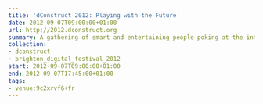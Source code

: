 ```yaml
---
title: 'dConstruct 2012: Playing with the Future'
date: 2012-09-07T09:00:00+01:00
url: http://2012.dconstruct.org
summary: A gathering of smart and entertaining people poking at the intersection of technology and culture.
collection:
- dconstruct
- brighton_digital_festival_2012
start: 2012-09-07T09:00:00+01:00
end: 2012-09-07T17:45:00+01:00
tags:
- venue:9c2xrvf6+fr
---
```

